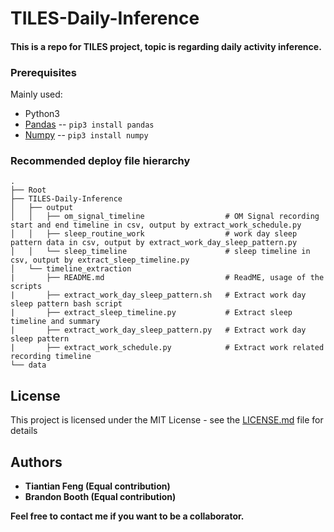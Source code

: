 # TILES-Daily-Inference

#### This is a repo for TILES project, topic is regarding daily activity inference.

### Prerequisites

Mainly used:

* Python3
* [Pandas](http://pandas.pydata.org/pandas-docs/version/0.15/index.html) -- `pip3 install pandas`
* [Numpy](http://www.numpy.org/) -- `pip3 install numpy`


### Recommended deploy file hierarchy

```
.
├── Root
├── TILES-Daily-Inference
│   ├── output
│   │   ├── om_signal_timeline                  # OM Signal recording start and end timeline in csv, output by extract_work_schedule.py
│   │   ├── sleep_routine_work                  # work day sleep pattern data in csv, output by extract_work_day_sleep_pattern.py
│   │   └── sleep_timeline                      # sleep timeline in csv, output by extract_sleep_timeline.py
│   └── timeline_extraction
|       ├── README.md                           # ReadME, usage of the scripts
|       ├── extract_work_day_sleep_pattern.sh   # Extract work day sleep pattern bash script
|       ├── extract_sleep_timeline.py           # Extract sleep timeline and summary
|       ├── extract_work_day_sleep_pattern.py   # Extract work day sleep pattern
|       ├── extract_work_schedule.py            # Extract work related recording timeline
└── data
```
## License

This project is licensed under the MIT License - see the [LICENSE.md](LICENSE.md) file for details

## Authors

* **Tiantian Feng (Equal contribution)** 
* **Brandon Booth (Equal contribution)** 

**Feel free to contact me if you want to be a collaborator.**

